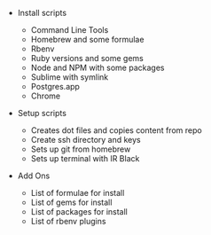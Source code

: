 - Install scripts
  - Command Line Tools
  - Homebrew and some formulae
  - Rbenv
  - Ruby versions and some gems
  - Node and NPM with some packages
  - Sublime with symlink
  - Postgres.app
  - Chrome

- Setup scripts
  - Creates dot files and copies content from repo
  - Create ssh directory and keys
  - Sets up git from homebrew
  - Sets up terminal with IR Black

- Add Ons
  - List of formulae for install
  - List of gems for install
  - List of packages for install
  - List of rbenv plugins
